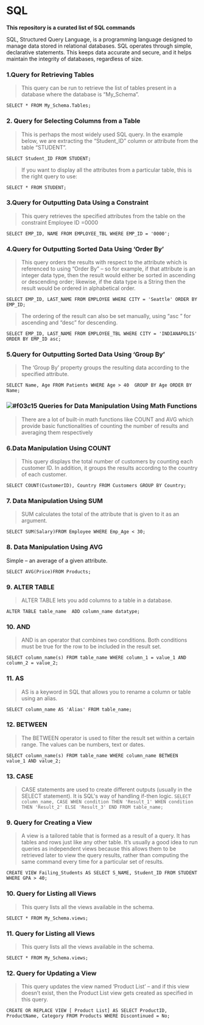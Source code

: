 # SQL

**This repository is a curated list of SQL commands**

SQL, Structured Query Language, is a programming language designed to manage data stored in relational databases. SQL operates through simple, declarative statements. This keeps data accurate and secure, and it helps maintain the integrity of databases, regardless of size.


### 1.Query for Retrieving Tables
> This query can be run to retrieve the list of tables present in a database where the database is “My_Schema”.

`SELECT * FROM My_Schema.Tables;`

### 2. Query for Selecting Columns from a Table
> This is perhaps the most widely used SQL query. In the example below, we are extracting the “Student_ID” column or attribute from the table “STUDENT”.

`SELECT Student_ID FROM STUDENT;`

> If you want to display all the attributes from a particular table, this is the right query to use:

`SELECT * FROM STUDENT;`

### 3.Query for Outputting Data Using a Constraint
> This query retrieves the specified attributes from the table on the constraint Employee ID =0000

`SELECT EMP_ID, NAME FROM EMPLOYEE_TBL WHERE EMP_ID = '0000';`

### 4.Query for Outputting Sorted Data Using ‘Order By’
> This query orders the results with respect to the attribute which is referenced to using “Order By” – so for example, if that attribute is an integer data type, then the result would either be sorted in ascending or descending order; likewise, if the data type is a String then the result would be ordered in alphabetical order.

`SELECT EMP_ID, LAST_NAME FROM EMPLOYEE
WHERE CITY = 'Seattle' ORDER BY EMP_ID;`

> The ordering of the result can also be set manually, using “asc ” for ascending and “desc” for descending.

`SELECT EMP_ID, LAST_NAME FROM EMPLOYEE_TBL
WHERE CITY = 'INDIANAPOLIS' ORDER BY EMP_ID asc;`

### 5.Query for Outputting Sorted Data Using ‘Group By’
> The ‘Group By’ property groups the resulting data according to the specified attribute.

`SELECT Name, Age FROM Patients WHERE Age > 40 
GROUP BY Age ORDER BY Name;`





### ![#f03c15](https://placehold.it/15/f03c15/000000?text=+)   Queries for Data Manipulation Using Math Functions 

> There are a lot of built-in math functions like COUNT and AVG which provide basic functionalities of counting the number of results and averaging them respectively


### 6.Data Manipulation Using COUNT
> This query displays the total number of customers by counting each customer ID. In addition, it groups the results according to the country of each customer.

`SELECT COUNT(CustomerID), Country FROM Customers GROUP BY Country;`

### 7. Data Manipulation Using SUM
> SUM calculates the total of the attribute that is given to it as an argument.

`SELECT SUM(Salary)FROM Employee WHERE Emp_Age < 30;`

### 8. Data Manipulation Using AVG
Simple – an average of a given attribute.

`SELECT AVG(Price)FROM Products;`

### 9. ALTER TABLE
> ALTER TABLE lets you add columns to a table in a database.

`ALTER TABLE table_name 
ADD column_name datatype;`

### 10. AND
> AND is an operator that combines two conditions. Both conditions must be true for the row to be included in the result set.

`SELECT column_name(s)
FROM table_name
WHERE column_1 = value_1
AND column_2 = value_2;`

### 11. AS
> AS is a keyword in SQL that allows you to rename a column or table using an alias.

`SELECT column_name AS 'Alias'
FROM table_name;`

### 12. BETWEEN
> The BETWEEN operator is used to filter the result set within a certain range. The values can be numbers, text or dates.

`SELECT column_name(s)
FROM table_name
WHERE column_name BETWEEN value_1 AND value_2;`

### 13. CASE 
> CASE statements are used to create different outputs (usually in the SELECT statement). It is SQL's way of handling if-then logic.
`SELECT column_name,
  CASE
    WHEN condition THEN 'Result_1'
    WHEN condition THEN 'Result_2'
    ELSE 'Result_3'
  END
FROM table_name;
`


### 9. Query for Creating a View
> A view is a tailored table that is formed as a result of a query. It has tables and rows just like any other table. It’s usually a good idea to run queries as independent views because this allows them to be retrieved later to view the query results, rather than computing the same command every time for a particular set of results.

`CREATE VIEW Failing_Students AS
SELECT S_NAME, Student_ID
FROM STUDENT
WHERE GPA > 40;`

### 10. Query for Listing all Views
> This query lists all the views available in the schema.

`SELECT * FROM My_Schema.views;`

### 11. Query for Listing all Views
> This query lists all the views available in the schema.

`SELECT * FROM My_Schema.views;`

### 12. Query for Updating a View
> This query updates the view named ‘Product List’ – and if this view doesn’t exist, then the Product List view gets created as specified in this query.

`CREATE OR REPLACE VIEW [ Product List] AS
 SELECT ProductID, ProductName, Category
 FROM Products
 WHERE Discontinued = No;`

